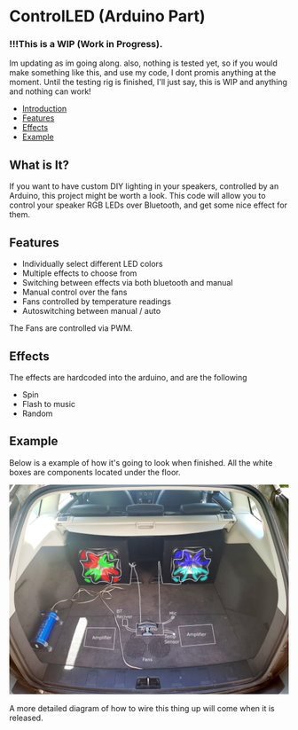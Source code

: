 # ControlLED (Arduino Part)

### !!!This is a WIP (Work in Progress). 
Im updating as im going along. also, nothing is tested yet, so if you would make something like this, and use my code, I dont promis anything at the moment. Until the testing rig is finished, I'll just say, this is WIP and anything and nothing can work!

- [Introduction](#whatisit?)
- [Features](#features)
- [Effects](#effects)
- [Example](#example)


## What is It?
If you want to have custom DIY lighting in your speakers, controlled by an Arduino, this project might be worth a look. This code will allow you to control your speaker RGB LEDs over Bluetooth, and get some nice effect for them.


## Features

- Individually select different LED colors
- Multiple effects to choose from
- Switching between effects via both bluetooth and manual
- Manual control over the fans
- Fans controlled by temperature readings
- Autoswitching between manual / auto

The Fans are controlled via PWM. 

## Effects
The effects are hardcoded into the arduino, and are the following
- Spin
- Flash to music
- Random

## Example
Below is a example of how it's going to look when finished. All the white boxes are components located under the floor.

![ScreenShot](https://github.com/Vinylwalk3r/ControlLED-Arduino/blob/master/image/ExampleSetup.JPG)

A more detailed diagram of how to wire this thing up will come when it is released.
